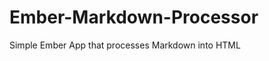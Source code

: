 Ember-Markdown-Processor
========================

Simple Ember App that processes Markdown into HTML

